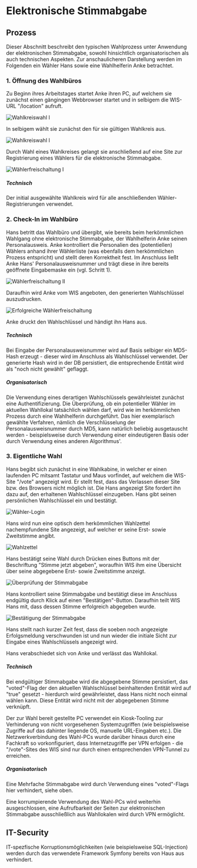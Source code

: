 # Elektronische Stimmabgabe

## Prozess

Dieser Abschnitt beschreibt den typischen Wahlprozess unter Anwendung der elektronischen Stimmabgabe, sowohl hinsichtlich organisatorischen als auch technischen Aspekten.
Zur anschaulicheren Darstellung werden im Folgenden ein Wähler Hans sowie eine Wahlhelferin Anke betrachtet.

### 1. Öffnung des Wahlbüros

Zu Beginn ihres Arbeitstages startet Anke ihren PC, auf welchem sie zunächst einen gängingen Webbrowser startet und in selbigem die WIS-URL "/location" aufruft.

![Wahlkreiswahl I](screenshots/screenshot_5.png)

In selbigem wählt sie zunächst den für sie gültigen Wahlkreis aus.

![Wahlkreiswahl I](screenshots/screenshot_6.png)

Durch Wahl eines Wahlkreises gelangt sie anschließend auf eine Site zur Registrierung eines Wählers für die elektronische Stimmabgabe.

![Wählerfreischaltung I](screenshots/screenshot_7.png)

##### Technisch

Der initial ausgewählte Wahlkreis wird für alle anschließenden Wähler-Registrierungen verwendet. 

### 2. Check-In im Wahlbüro

Hans betritt das Wahlbüro und übergibt, wie bereits beim herkömmlichen Wahlgang ohne elektronische Stimmabgabe, der Wahlhelferin Anke seinen Personalausweis.
Anke kontrolliert die Personalien des (potentiellen) Wählers anhand ihrer Wählerliste (was ebenfalls dem herkömmlichen Prozess entspricht) und stellt deren Korrektheit fest. Im Anschluss ließt Anke Hans' Personalausweisnummer und trägt diese in ihre bereits geöffnete Eingabemaske ein (vgl. Schritt 1).

![Wählerfreischaltung II](screenshots/screenshot_8.png)

Daraufhin wird Anke vom WIS angeboten, den generierten Wahlschlüssel auszudrucken.

![Erfolgreiche Wählerfreischaltung](screenshots/screenshot_9.png)

Anke druckt den Wahlschlüssel und händigt ihn Hans aus.

##### Technisch

Bei Eingabe der Personalausweisnummer wird auf Basis selbiger ein MD5-Hash erzeugt - dieser wird im Anschluss als Wahlschlüssel verwendet.
Der generierte Hash wird in der DB persistiert, die entsprechende Entität wird als "noch nicht gewählt" geflaggt.

##### Organisatorisch

Die Verwendung eines derartigen Wahlschlüssels gewährleistet zunächst eine Authentifizierung. Die Überprüfung, ob ein potentieller Wähler im aktuellen Wahllokal tatsächlich wählen darf, wird wie im herkömmlichen Prozess durch eine Wahlhelferin durchgeführt.
Das hier exemplarisch gewählte Verfahren, nämlich die Verschlüsselung der Personalausweisnummer durch MD5, kann natürlich beliebig ausgetauscht werden - beispielsweise durch Verwendung einer eindeutigeren Basis oder durch Verwendung eines anderen Algorithmus'.

### 3. Eigentliche Wahl

Hans begibt sich zunächst in eine Wahlkabine, in welcher er einen laufenden PC mitsamt Tastatur und Maus vorfindet, auf welchem die WIS-Site "/vote" angezeigt wird. Er stellt fest, dass das Verlassen dieser Site bzw. des Browsers nicht möglich ist.
Die Hans angezeigt Site fordert ihn dazu auf, den erhaltenen Wahlschlüssel einzugeben. Hans gibt seinen persönlichen Wahlschlüssel ein und bestätigt.

![Wähler-Login](screenshots/screenshot_11.png)

Hans wird nun eine optisch dem herkömmlichen Wahlzettel nachempfundene Site angezeigt, auf welcher er seine Erst- sowie Zweitstimme angibt.

![Wahlzettel](screenshots/screenshot_12.png)

Hans bestätigt seine Wahl durch Drücken eines Buttons mit der Beschriftung "Stimme jetzt abgeben", woraufhin WIS ihm eine Übersicht über seine abgegebene Erst- sowie Zweitstimme anzeigt. 

![Überprüfung der Stimmabgabe](screenshots/screenshot_13.png)

Hans kontrolliert seine Stimmabgabe und bestätigt diese im Anschluss endgültig durch Klick auf einen "Bestätigen"-Button.
Daraufhin teilt WIS Hans mit, dass dessen Stimme erfolgreich abgegeben wurde.

![Bestätigung der Stimmabgabe](screenshots/screenshot_14.png)

Hans stellt nach kurzer Zeit fest, dass die soeben noch angezeigte Erfolgsmeldung verschwunden ist und nun wieder die initiale Sicht zur Eingabe eines Wahlschlüssels angezeigt wird.

Hans verabschiedet sich von Anke und verlässt das Wahllokal. 

##### Technisch

Bei endgültiger Stimmabgabe wird die abgegebene Stimme persistiert, das "voted"-Flag der den aktuellen Wahlschlüssel beinhaltenden Entität wird auf "true" gesetzt - hierdurch wird gewährleistet, dass Hans nicht noch einmal wählen kann. Diese Entität wird nicht mit der abgegebenen Stimme verknüpft.

Der zur Wahl bereit gestellte PC verwendet ein Kiosk-Tooling zur Verhinderung von nicht vorgesehenen Systemzugriffen (wie beispielsweise Zugriffe auf das dahinter liegende OS, manuelle URL-Eingaben etc.).
Die Netzwerkverbindung des Wahl-PCs wurde darüber hinaus durch eine Fachkraft so vorkonfiguriert, dass Internetzugriffe per VPN erfolgen - die "/vote"-Sites des WIS sind nur durch einen entsprechenden VPN-Tunnel zu erreichen.

##### Organisatorisch

Eine Mehrfache Stimmabgabe wird durch Verwendung eines "voted"-Flags hier verhindert, siehe oben.

Eine korrumpierende Verwendung des Wahl-PCs wird weiterhin ausgeschlossen, eine Aufrufbarkeit der Seiten zur elektronischen Stimmabgabe ausschließlich aus Wahllokalen wird durch VPN ermöglicht.

## IT-Security

IT-spezfische Korruptionsmöglichkeiten (wie beispielsweise SQL-Injection) werden durch das verwendete Framework Symfony bereits von Haus aus verhindert.